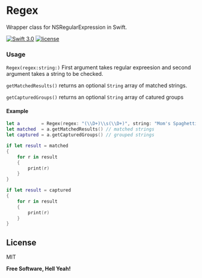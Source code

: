 # Regex
Wrapper class for NSRegularExpression in Swift.

[![Swift 3.0](https://img.shields.io/badge/Swift-3.0-orange.svg)]() [![license](https://img.shields.io/github/license/mashape/apistatus.svg?maxAge=2592000?style=plastic)]()

### Usage
``Regex(regex:string:)``  First argument takes regular expreesion and second argument takes a string to be checked.

``getMatchedResults()`` returns an optional ``String`` array of matched strings.

``getCapturedGroups()`` returns an optional ``String`` array of catured groups

#### Example
```Swift
let a        = Regex(regex: "(\\D+)\\s(\\D+)", string: "Mom's Spaghetti")
let matched  = a.getMatchedResults() // matched strings
let captured = a.getCapturedGroups() // grouped strings

if let result = matched
{
    for r in result
    {
        print(r)
    }
}

if let result = captured
{
    for r in result
    {
        print(r)
    }
}
````



License
----

MIT


**Free Software, Hell Yeah!**
